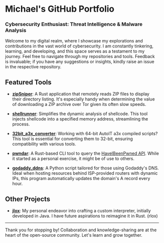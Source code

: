 # Michael's GitHub Portfolio

### Cybersecurity Enthusiast: Threat Intelligence & Malware Analysis

Welcome to my digital realm, where I showcase my explorations and contributions in the vast world of cybersecurity. I am constantly tinkering, learning, and developing, and this space serves as a testament to my journey. Feel free to navigate through my repositories and tools. Feedback is invaluable; if you have any suggestions or insights, kindly raise an issue in the respective repository.

## Featured Tools

- **[zipSniper](https://github.com/michaelf97/zipSniper)**: A Rust application that remotely reads ZIP files to display their directory listing. It's especially handy when determining the value of downloading a ZIP archive over Tor given its often slow speeds.

- **[shellrunner](https://github.com/michaelf97/shellcode_injector)**: Simplifies the dynamic analysis of shellcode. This tool injects shellcode into a specified memory address, streamlining the process.

- **[32bit_a3x_converter](https://github.com/michaelf97/32bit_a3x_converter)**: Working with 64-bit AutoIT a3x compiled scripts? This tool is essential for converting them to 32-bit, ensuring compatibility with various tools.

- **[pwndar](https://github.com/michaelf97/pwndar)**: A Rust-based CLI tool to query the [HaveIBeenPwned API](https://haveibeenpwned.com/). While it started as a personal exercise, it might be of use to others.

- **[godaddy_ddns](https://github.com/michaelf97/godaddy_ddns)**: A Python script tailored for those using Godaddy's DNS. Ideal when hosting resources behind ISP-provided routers with dynamic IPs, this program automatically updates the domain's A record every hour.


## Other Projects

- **[jlox](https://github.com/michaelf97/jlox)**: My personal endeavor into crafting a custom interpreter, initially developed in Java. I have future aspirations to reimagine it in Rust. (rlox)
---

Thank you for stopping by! Collaboration and knowledge-sharing are at the heart of the open-source community. Let's learn and grow together.
